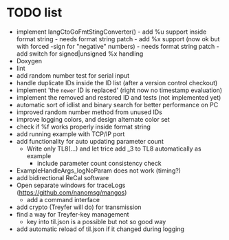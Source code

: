 
# TODO list
- implement langCtoGoFmtStingConverter()
      - add %u support inside format string
          - needs format string patch
      - add %x support (now ok but with forced -sign for "negative" numbers)
          - needs format string patch
          - add switch for signed|unsigned %x handling
- Doxygen
- lint
- add random number test for serial input
- handle duplicate IDs inside the ID list (after a version control checkout)
- implement 'the `newer` ID is replaced' (right now no timestamp evaluation)
- implement the removed and restored ID and tests (not implemented yet)
- automatic sort of idlist and binary search for better performance on PC
- improved random number method from unused IDs
- improve logging colors, and design alternate color set
- check if %f works properly inside format string
- add running example with TCP/IP port
- add functionality for auto updating parameter count 
  - Write only TL8(...) and let trice add _3 to TL8 automatically as example
    - include parameter count consistency check
- ExampleHandleArgs_logNoParam does not work (timing?)
- add bidirectional ReCal software
- Open separate windows for traceLogs (https://github.com/nanomsg/mangos)
  - add a command interface
- add crypto (Treyfer will do) for transmission
- find a way for Treyfer-key management
  - key into til.json is a possible but not so good way
- add automatic reload of til.json if it changed during logging
